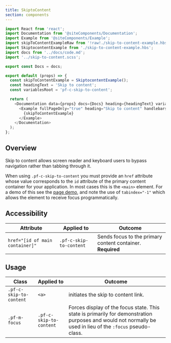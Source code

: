 ```yaml
---
title: SkiptoContent
section: components
---
```


```js
import React from 'react';
import Documentation from '@siteComponents/Documentation';
import Example from '@siteComponents/Example';
import skipToContentExampleRaw from '!raw!./skip-to-content-example.hbs';
import SkiptocontentExample from './skip-to-content-example.hbs';
import docs from '../docs/code.md';
import '../skip-to-content.scss';

export const Docs = docs;

export default (props) => {
  const skipToContentExample = SkiptocontentExample();
  const headingText = 'Skip to content';
  const variablesRoot = 'pf-c-skip-to-content';

  return (
    <Documentation data={props} docs={Docs} heading={headingText} variablesRoot={variablesRoot}>
      <Example fullPageOnly="true" heading="Skip to content" handlebars={skipToContentExampleRaw}>
        {skipToContentExample}
      </Example>
    </Documentation>
  );
};
```

## Overview

Skip to content allows screen reader and keyboard users to bypass navigation rather than tabbing through it.

When using `.pf-c-skip-to-content` you must provide an `href` attribute whose value corresponds to the `id` attribute of the primary content container for your application. In most cases this is the `<main>` element. For a demo of this see the [page demo](../../../demos/Page/examples), and note the use of `tabindex="-1"` which allows the element to receive focus programmatically.

## Accessibility

| Attribute | Applied to | Outcome |
| -- | -- | -- |
| `href="[id of main container]"` | `.pf-c-skip-to-content` | Sends focus to the primary content container. **Required** |

## Usage

| Class | Applied to | Outcome |
| -- | -- | -- |
| `.pf-c-skip-to-content` | `<a>` |  initiates the skip to content link. |
| `.pf-m-focus` | `.pf-c-skip-to-content` |  Forces display of the focus state. This state is primarily for demonstration purposes and would not normally be used in lieu of the `:focus` pseudo-class. |
